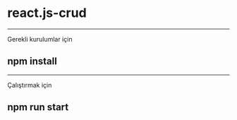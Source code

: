 # react.js-crud
---------------------------------------
Gerekli kurulumlar için

## npm install
---------------------------------------
Çalıştırmak için

## npm run start
